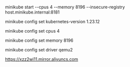 minikube start --cpus 4 --memory 8196 --insecure-registry host.minikube.internal:8181

minikube config set kubernetes-version 1.23.12

minikube config set cpus 4

minikube config set memory 8196

minikube config set driver qemu2

https://xzz2wi11.mirror.aliyuncs.com
